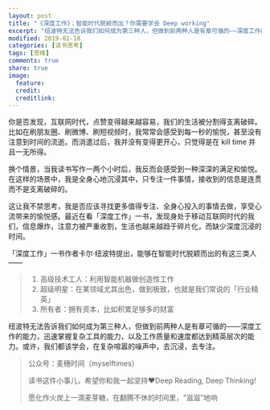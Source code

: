 ```yaml
---
layout: post
title: "《深度工作》：智能时代脱颖而出？你需要学会 Deep working"
excerpt: "纽波特无法告诉我们如何成为第三种人，但做到前两种人是有章可循的——深度工作的能力，迅速掌握复杂工具的能力，以及工作质量和速度都达到精英层次的能力。或许，我们都该学会，在复杂喧嚣的噪声中，去沉浸，去专注。"
modified: 2019-02-18
categories: [读书思考]
tags: [思维]
comments: true
share: true
image:
  feature:
  credit:
  creditlink:
---
```


你是否发现，互联网时代，点赞变得越来越容易，我们的生活被分割得支离破碎。比如在刷朋友圈、刷微博、刷短视频时，我常常会感受到每一秒的愉悦，甚至没有注意到时间的流逝。而消遣过后，我并没有变得更开心，只觉得是在 kill time 并且一无所得。

换个情景，当我读书写作一两个小时后，我反而会感受到一种深深的满足和愉悦。在这样的场景中，我是全身心地沉浸其中，只专注一件事情，接收到的信息是连贯而不是支离破碎的。

这让我不禁思考，我是否应该寻找更多值得专注、全身心投入的事情去做，享受心流带来的愉悦感。最近在看「深度工作」一书，发现身处于移动互联网时代的我们，信息爆炸，注意力被严重收割，生活也越来越趋于碎片化，而缺少深度沉浸的时间。

「深度工作」一书作者卡尔·纽波特提出，能够在智能时代脱颖而出的有这三类人——

> 1. 高级技术工人：利用智能机器做创造性工作
> 2. 超级明星：在某领域尤其出色，做到极致，也就是我们常说的「行业精英」
> 3. 所有者：拥有资本，比如积累足够多的财富

纽波特无法告诉我们如何成为第三种人，但做到前两种人是有章可循的——深度工作的能力，迅速掌握复杂工具的能力，以及工作质量和速度都达到精英层次的能力。或许，我们都该学会，在复杂喧嚣的噪声中，去沉浸，去专注。

> 公众号：麦穗时间（myselftimes）
> 
> 读书这件小事儿，希望你和我一起坚持❤️Deep Reading, Deep Thinking!
> 
> 愿化作火炭上一滴麦芽糖，在翻腾不休的时间里，“滋滋”地响